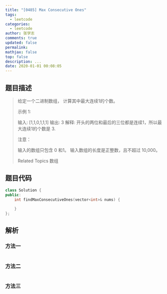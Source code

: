 ```yaml
---
title: "[0485] Max Consecutive Ones"
tags:
  - leetcode
categories:
  - leetcode
author: 张学志
comments: true
updated: false
permalink:
mathjax: false
top: false
description: ...
date: 2020-01-01 00:08:05
---
```


## 题目描述

> 给定一个二进制数组， 计算其中最大连续1的个数。 
> 
> 示例 1: 
> 
> 
> 输入: [1,1,0,1,1,1]
> 输出: 3
> 解释: 开头的两位和最后的三位都是连续1，所以最大连续1的个数是 3.
> 
> 
> 注意： 
> 
> 
> 输入的数组只包含 0 和1。 
> 输入数组的长度是正整数，且不超过 10,000。 
> 
> Related Topics 数组

## 题目代码

```cpp
class Solution {
public:
    int findMaxConsecutiveOnes(vector<int>& nums) {
        
    }
};
```

## 解析

### 方法一

```cpp

```

### 方法二

```cpp

```

### 方法三

```cpp

```

